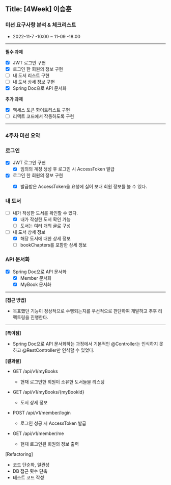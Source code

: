 ## Title: [4Week] 이승훈

### 미션 요구사항 분석 & 체크리스트
- 2022-11-7 -10:00 ~ 11-09 -18:00
---
**필수 과제**

- [x]  JWT 로그인 구현
- [x]  로그인 한 회원의 정보 구현
- [ ]  내 도서 리스트 구현
- [ ]  내 도서 상세 정보 구현
- [x]  Spring Doc으로 API 문서화

**추가 과제**
- [x]  엑세스 토큰 화이트리스트 구현
- [ ]  리액트 코드에서 작동하도록 구현
--- 
### 4주차 미션 요약
### 로그인

- [x] JWT 로그인 구현
  -  [x] 임의의 계정 생성 후 로그인 시 AccessToken 발급
- [x] 로그인 한 회원의 정보 구현
  -  [x] 발급받은 AccessToken을 요청에 실어 보내 회원 정보를 볼 수 있다.


### 내 도서
- [ ] 내가 작성한 도서를 확인할 수 있다.
  - [x] 내가 작성한 도서 확인 가능
  - [ ] 도서는 여러 개의 글로 구성
- [ ] 내 도서 상세 정보
  - [x] 해당 도서에 대한 상세 정보
  - [ ] bookChapters를 포함한 상세 정보

### API 문서화
- [x] Spring Doc으로 API 문서화
  - [x] Member 문서화
  - [x] MyBook 문서화

---
**[접근 방법]**
- 목표했던 기능이 정상적으로 수행되는지를 우선적으로 판단하여 개발하고 추후 리팩토링을 진행한다.

---
**[특이점]**
- Spring Doc으로 API 문서화하는 과정에서 기본적인 @Controller는 인식하지 못하고 @RestController만 인식할 수 있었다.


**[결과물]**
- GET /api/v1/myBooks 
  - 현재 로그인한 회원이 소유한 도서들을 리스팅

- GET /api/v1/myBooks/{myBookId}
  - 도서 상세 정보
- POST /api/v1/member/login
  - 로그인 성공 시 AccessToken 발급
- GET /api/v1/member/me
  - 현재 로그인된 회원의 정보 출력


[Refactoring]
  - 코드 단순화, 일관성
  - DB 접근 횟수 단축
  - 테스트 코드 작성
